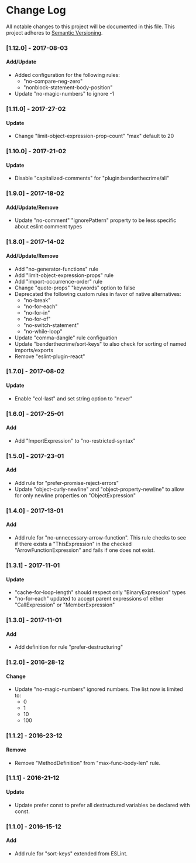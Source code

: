 # Change Log
All notable changes to this project will be documented in this file.
This project adheres to [Semantic Versioning](http://semver.org/).

### [1.12.0] - 2017-08-03
#### Add/Update
- Added configuration for the following rules:
    - "no-compare-neg-zero"
    - "nonblock-statement-body-position"
- Update "no-magic-numbers" to ignore -1

### [1.11.0] - 2017-27-02
#### Update
- Change "limit-object-expression-prop-count" "max" default to 20

### [1.10.0] - 2017-21-02
#### Update
- Disable "capitalized-comments" for "plugin:benderthecrime/all"

### [1.9.0] - 2017-18-02
#### Add/Update/Remove
- Update "no-comment" "ignorePattern" property to be less specific about eslint comment types

### [1.8.0] - 2017-14-02
#### Add/Update/Remove
- Add "no-generator-functions" rule
- Add "limit-object-expression-props" rule
- Add "import-occurrence-order" rule
- Change "quote-props" "keywords" option to false
- Deprecated the following custom rules in favor of native alternatives:
    - "no-break"
    - "no-for-each"
    - "no-for-in"
    - "no-for-of"
    - "no-switch-statement"
    - "no-while-loop"
- Update "comma-dangle" rule configuation
- Update "benderthecrime/sort-keys" to also check for sorting of named imports/exports
- Remove "eslint-plugin-react"

### [1.7.0] - 2017-08-02
#### Update
- Enable "eol-last" and set string option to "never"

### [1.6.0] - 2017-25-01
#### Add
- Add "ImportExpression" to "no-restricted-syntax"

### [1.5.0] - 2017-23-01
#### Add
- Add rule for "prefer-promise-reject-errors"
- Update "object-curly-newline" and "object-property-newline" to allow for only newline properties on "ObjectExpression"

### [1.4.0] - 2017-13-01
#### Add
- Add rule for "no-unnecessary-arrow-function". This rule checks to see if there exists a "ThisExpression" in the checked "ArrowFunctionExpression" and fails if one does not exist.

### [1.3.1] - 2017-11-01
#### Update
- "cache-for-loop-length" should respect only "BinaryExpression" types
- "no-for-each" updated to accept parent expressions of either "CallExpression" or "MemberExpression"

### [1.3.0] - 2017-11-01
#### Add
- Add definition for rule "prefer-destructuring"

### [1.2.0] - 2016-28-12
#### Change
- Update "no-magic-numbers" ignored numbers. The list now is limited to:
  - 0
  - 1
  - 10
  - 100

### [1.1.2] - 2016-23-12
#### Remove
- Remove "MethodDefinition" from "max-func-body-len" rule.

### [1.1.1] - 2016-21-12
#### Update
- Update prefer const to prefer all destructured variables be declared with const.

### [1.1.0] - 2016-15-12
#### Add
- Add rule for "sort-keys" extended from ESLint.